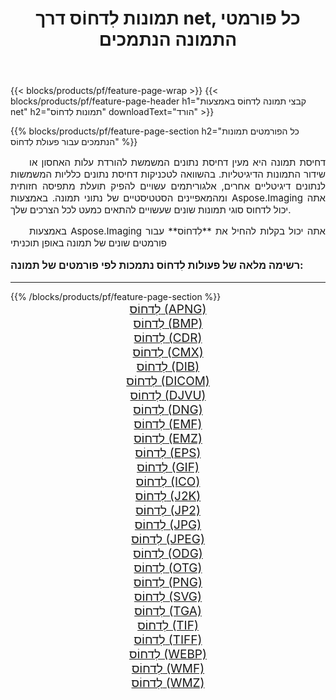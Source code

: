 ﻿---
title: תמונות לִדחוֹס דרך net, כל פורמטי התמונה הנתמכים 
weight: 3920
url: /he/net/compress/ 
lang: he
langdirlevel: 2
locales: zh-hans,ja,it,ru,de,es,fr,nl,id,lt,pl,pt,vi,tr,ko,zh-hant,ar,hi,th,sv,cs,uk,he
description: באמצעות Aspose.Imaging תוכל בקלות לִדחוֹס תמונות באמצעות net
---

{{< blocks/products/pf/feature-page-wrap >}}
{{< blocks/products/pf/feature-page-header h1="קבצי תמונה לִדחוֹס באמצעות net" h2="תמונות לִדחוֹס" downloadText="הורד" >}}


{{% blocks/products/pf/feature-page-section  h2="כל הפורמטים  תמונות הנתמכים עבור פעולת לִדחוֹס" %}}
<p align="justify" style="text-indent:2em;font-size:15px;">
דחיסת תמונה היא מעין דחיסת נתונים המשמשת להורדת עלות האחסון או שידור התמונות הדיגיטליות. בהשוואה לטכניקות דחיסת נתונים כלליות המשמשות לנתונים דיגיטליים אחרים, אלגוריתמים עשויים להפיק תועלת מתפיסה חזותית ומהמאפיינים הסטטיסטיים של נתוני תמונה.
באמצעות Aspose.Imaging אתה יכול לדחוס סוגי תמונות שונים שעשויים להתאים כמעט לכל הצרכים שלך.
</p>
<p align="justify" style="text-indent:2em;font-size:15px;">
באמצעות Aspose.Imaging אתה יכול בקלות להחיל את **לִדחוֹס** עבור פורמטים שונים של תמונה באופן תוכניתי
</p>
<h3 style="margin-top:16px;">
רשימה מלאה של פעולות לִדחוֹס נתמכות לפי פורמטים של תמונה:
</h3>
<hr/>
{{% /blocks/products/pf/feature-page-section %}}
<div class="container-fluid productfamilypage bg-gray">
    <div class="convertypes bg-gray agp-content section">
        <div class="container">
		<div class="row other-converters" style="gap: 10px;font-size: 19px;text-align:center;">
		    <div class='col-md-3 other-converter remove-lp remove-rp'><a href="/imaging/he/net/compress/apng/" style="padding:15px;">לִדחוֹס (APNG)</a></div><div class='col-md-3 other-converter remove-lp remove-rp'><a href="/imaging/he/net/compress/bmp/" style="padding:15px;">לִדחוֹס (BMP)</a></div><div class='col-md-3 other-converter remove-lp remove-rp'><a href="/imaging/he/net/compress/cdr/" style="padding:15px;">לִדחוֹס (CDR)</a></div><div class='col-md-3 other-converter remove-lp remove-rp'><a href="/imaging/he/net/compress/cmx/" style="padding:15px;">לִדחוֹס (CMX)</a></div><div class='col-md-3 other-converter remove-lp remove-rp'><a href="/imaging/he/net/compress/dib/" style="padding:15px;">לִדחוֹס (DIB)</a></div><div class='col-md-3 other-converter remove-lp remove-rp'><a href="/imaging/he/net/compress/dicom/" style="padding:15px;">לִדחוֹס (DICOM)</a></div><div class='col-md-3 other-converter remove-lp remove-rp'><a href="/imaging/he/net/compress/djvu/" style="padding:15px;">לִדחוֹס (DJVU)</a></div><div class='col-md-3 other-converter remove-lp remove-rp'><a href="/imaging/he/net/compress/dng/" style="padding:15px;">לִדחוֹס (DNG)</a></div><div class='col-md-3 other-converter remove-lp remove-rp'><a href="/imaging/he/net/compress/emf/" style="padding:15px;">לִדחוֹס (EMF)</a></div><div class='col-md-3 other-converter remove-lp remove-rp'><a href="/imaging/he/net/compress/emz/" style="padding:15px;">לִדחוֹס (EMZ)</a></div><div class='col-md-3 other-converter remove-lp remove-rp'><a href="/imaging/he/net/compress/eps/" style="padding:15px;">לִדחוֹס (EPS)</a></div><div class='col-md-3 other-converter remove-lp remove-rp'><a href="/imaging/he/net/compress/gif/" style="padding:15px;">לִדחוֹס (GIF)</a></div><div class='col-md-3 other-converter remove-lp remove-rp'><a href="/imaging/he/net/compress/ico/" style="padding:15px;">לִדחוֹס (ICO)</a></div><div class='col-md-3 other-converter remove-lp remove-rp'><a href="/imaging/he/net/compress/j2k/" style="padding:15px;">לִדחוֹס (J2K)</a></div><div class='col-md-3 other-converter remove-lp remove-rp'><a href="/imaging/he/net/compress/jp2/" style="padding:15px;">לִדחוֹס (JP2)</a></div><div class='col-md-3 other-converter remove-lp remove-rp'><a href="/imaging/he/net/compress/jpg/" style="padding:15px;">לִדחוֹס (JPG)</a></div><div class='col-md-3 other-converter remove-lp remove-rp'><a href="/imaging/he/net/compress/jpeg/" style="padding:15px;">לִדחוֹס (JPEG)</a></div><div class='col-md-3 other-converter remove-lp remove-rp'><a href="/imaging/he/net/compress/odg/" style="padding:15px;">לִדחוֹס (ODG)</a></div><div class='col-md-3 other-converter remove-lp remove-rp'><a href="/imaging/he/net/compress/otg/" style="padding:15px;">לִדחוֹס (OTG)</a></div><div class='col-md-3 other-converter remove-lp remove-rp'><a href="/imaging/he/net/compress/png/" style="padding:15px;">לִדחוֹס (PNG)</a></div><div class='col-md-3 other-converter remove-lp remove-rp'><a href="/imaging/he/net/compress/svg/" style="padding:15px;">לִדחוֹס (SVG)</a></div><div class='col-md-3 other-converter remove-lp remove-rp'><a href="/imaging/he/net/compress/tga/" style="padding:15px;">לִדחוֹס (TGA)</a></div><div class='col-md-3 other-converter remove-lp remove-rp'><a href="/imaging/he/net/compress/tif/" style="padding:15px;">לִדחוֹס (TIF)</a></div><div class='col-md-3 other-converter remove-lp remove-rp'><a href="/imaging/he/net/compress/tiff/" style="padding:15px;">לִדחוֹס (TIFF)</a></div><div class='col-md-3 other-converter remove-lp remove-rp'><a href="/imaging/he/net/compress/webp/" style="padding:15px;">לִדחוֹס (WEBP)</a></div><div class='col-md-3 other-converter remove-lp remove-rp'><a href="/imaging/he/net/compress/wmf/" style="padding:15px;">לִדחוֹס (WMF)</a></div><div class='col-md-3 other-converter remove-lp remove-rp'><a href="/imaging/he/net/compress/wmz/" style="padding:15px;">לִדחוֹס (WMZ)</a></div>
                </div>
        </div>
    </div>
</div>
<br/>
